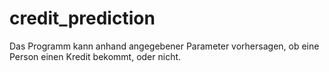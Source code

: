 # credit_prediction
Das Programm kann anhand angegebener Parameter vorhersagen, ob eine Person einen Kredit bekommt, oder nicht.

